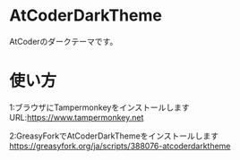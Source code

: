 # AtCoderDarkTheme

AtCoderのダークテーマです。


# 使い方

1:ブラウザにTampermonkeyをインストールします　
URL:https://www.tampermonkey.net


2:GreasyForkでAtCoderDarkThemeをインストールします 
https://greasyfork.org/ja/scripts/388076-atcoderdarktheme
